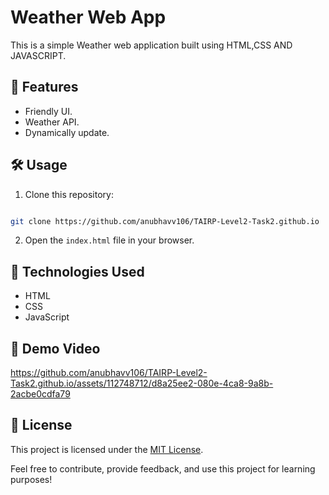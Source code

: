 #   Weather Web App

This is a simple Weather web application built using HTML,CSS AND JAVASCRIPT.

## 🚀 Features

- Friendly UI.
- Weather API.
- Dynamically update.

## 🛠️ Usage

1. Clone this repository: 
```bash 

git clone https://github.com/anubhavv106/TAIRP-Level2-Task2.github.io
   ```
2. Open the `index.html` file in your browser.

## 🧰 Technologies Used

- HTML
- CSS
- JavaScript

## 🎥 Demo Video

https://github.com/anubhavv106/TAIRP-Level2-Task2.github.io/assets/112748712/d8a25ee2-080e-4ca8-9a8b-2acbe0cdfa79

## 📝 License

This project is licensed under the [MIT License](LICENSE).

Feel free to contribute, provide feedback, and use this project for learning purposes!
